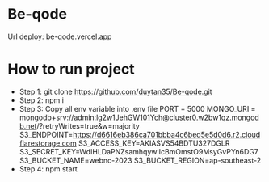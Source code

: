 # Be-qode
Url deploy: be-qode.vercel.app

# How to run project
 - Step 1: git clone https://github.com/duytan35/Be-qode.git
 - Step 2: npm i
 - Step 3: Copy all env variable into .env file
PORT = 5000
MONGO_URI = mongodb+srv://admin:lg2w1JehGW101Ych@cluster0.w2bw1qz.mongodb.net/?retryWrites=true&w=majority
S3_ENDPOINT=https://d6616eb386ca701bbba4c6bed5e5d0d6.r2.cloudflarestorage.com
S3_ACCESS_KEY=AKIASVS54BDTU327DGLR
S3_SECRET_KEY=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
S3_BUCKET_NAME=webnc-2023
S3_BUCKET_REGION=ap-southeast-2
- Step 4: npm start
